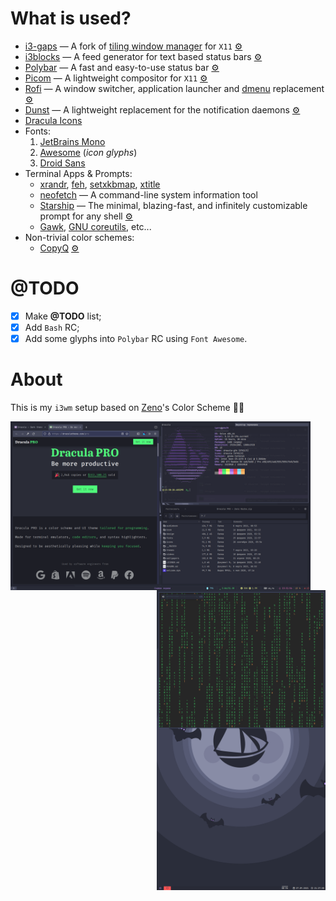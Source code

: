 # What is used?
- [i3-gaps](https://github.com/Airblader/i3) — A fork of [tiling window manager](https://github.com/i3/i3) for `X11` [⚙️](./config/i3/config)
- [i3blocks](https://github.com/vivien/i3blocks) — A feed generator for text based status bars [⚙️](./config/i3blocks/config)
- [Polybar](https://github.com/polybar/polybar) — A fast and easy-to-use status bar [⚙️](./config/polybar)
- [Picom](https://github.com/yshui/picom) — A lightweight compositor for `X11` [⚙️](./config/picom.conf)
- [Rofi](https://github.com/davatorium/rofi) — A window switcher, application launcher and [dmenu](https://tools.suckless.org/dmenu/) replacement [⚙️](./config/rofi/config.rasi)
- [Dunst](https://dunst-project.org/) — A lightweight replacement for the notification daemons [⚙️](./config/dunst/dunstrc)
- [Dracula Icons](https://github.com/matheuuus/dracula-icons)
- Fonts:
  1. [JetBrains Mono](https://www.jetbrains.com/lp/mono/)
  2. [Awesome](https://fontawesome.com/) (*icon glyphs*)
  3. [Droid Sans](https://fonts.adobe.com/fonts/droid-sans)
- Terminal Apps & Prompts:
  - [xrandr](https://x.org/releases/current/doc/man/man1/xrandr.1.xhtml), [feh](https://feh.finalrewind.org/), [setxkbmap](https://linux.die.net/man/1/setxkbmap), [xtitle](https://github.com/baskerville/xtitle)
  - [neofetch](https://github.com/dylanaraps/neofetch) — A command-line system information tool
  - [Starship](https://starship.rs/) — The minimal, blazing-fast, and infinitely customizable prompt for any shell [⚙️](./config/starship.toml)
  - [Gawk](https://www.gnu.org/software/gawk/), [GNU coreutils](https://www.gnu.org/software/coreutils/), etc...
- Non-trivial color schemes:
  - [CopyQ](https://github.com/dracula/copyq) [⚙️](./config/copyq/themes/dracula-custom.ini)

# @TODO
- [x] Make **@TODO** list;
- [x] Add `Bash` RC;
- [x] Add some glyphs into `Polybar` RC using `Font Awesome`.

# About
This is my `i3wm` setup based on [Zeno](https://github.com/zenorocha)'s Color Scheme 🧛‍♂️

<img src="https://raw.githubusercontent.com/etokarew/i3dracula/main/captures/hdmi.png" alt="HDMI" align="left" height="270px">
<img src="https://raw.githubusercontent.com/etokarew/i3dracula/main/captures/dvi.png" alt="DVI" align="right" height="480px">
